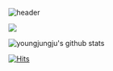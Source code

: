 
![header](https://capsule-render.vercel.app/api?type=wave&color=auto&height=300&section=header&text=JungJuYoung&fontSize=90)

<img src="https://img.shields.io/badge/Flutter-02569B?style=for-the-badge&logo=Flutter&logoColor=white">

![youngjungju's github stats](https://github-readme-stats.vercel.app/api?username=youngjungju&show_icons=true&hide_border=true)

[![Hits](https://hits.seeyoufarm.com/api/count/incr/badge.svg?url=https%3A%2F%2Fgithub.com%2Fyoungjungju&count_bg=%236EFF00&title_bg=%23E99F9F&icon=baidu.svg&icon_color=%23FFFFFF&title=hits&edge_flat=false)](https://hits.seeyoufarm.com)
